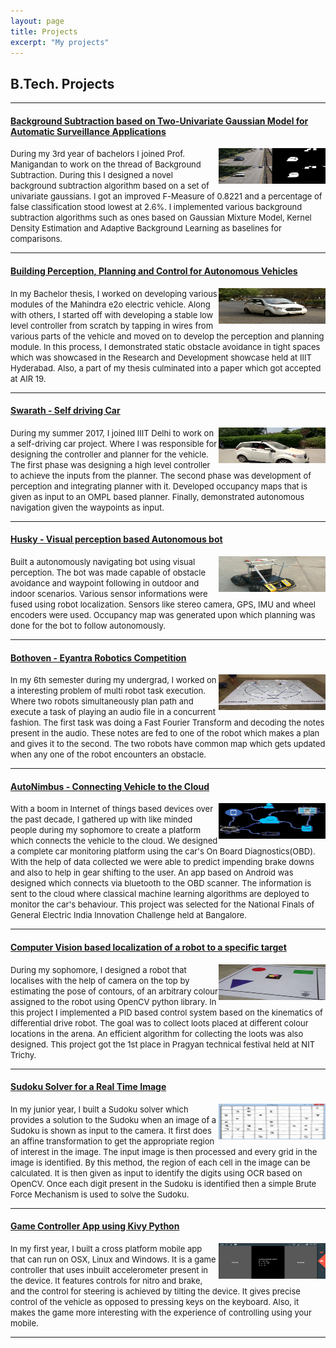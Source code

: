 ```yaml
---
layout: page
title: Projects
excerpt: "My projects"
---
```


## B.Tech. Projects
<hr>

#### <a href="https://drive.google.com/file/d/14Q1tsOjkWNgl8JsLJuONBHBynsyhAjAG/view"> Background Subtraction based on Two-Univariate Gaussian Model for Automatic Surveillance Applications </a>
<img src="/images/projects/collage_bs.png" width="171" height="57" align="right">
<font size="2">
​During my 3rd year of bachelors I joined Prof. Manigandan to work on the thread of Background Subtraction. During this I designed a novel background subtraction algorithm based on a set of univariate gaussians. I got an improved F-Measure of 0.8221 and a percentage of false classification stood lowest at 2.6%. I implemented various background subtraction algorithms such as ones based on Gaussian Mixture Model, Kernel Density Estimation and Adaptive Background Learning as baselines for comparisons.
</font>
<hr>

#### <a href="https://nnsriram.weebly.com/swahana.html"> Building Perception, Planning and Control for Autonomous Vehicles </a>
<img src="/images/projects/me2o.png" width="171" height="57" align="right">
<font size="2">
In my Bachelor thesis, I worked on developing various modules of the Mahindra e2o electric vehicle. Along with others, I started  off with developing a stable low level controller from scratch by tapping in wires from various parts of the vehicle and moved on to develop the perception and planning module. In this process, I demonstrated static obstacle avoidance in tight spaces which was showcased in the Research and Development showcase held at IIIT Hyderabad. Also, a part of my thesis culminated into a paper which got accepted at AIR 19. 
</font>
<hr>

#### <a href="https://nnsriram.weebly.com/swarath.html"> Swarath - Self driving Car </a>
<img src="/images/projects/car_delhi.png" width="171" height="57" align="right">
<font size="2">
During my summer 2017, I joined IIIT Delhi to work on a self-driving car project. Where I was responsible for designing the controller and planner for the vehicle. The first phase was designing a high level controller to achieve the inputs from the planner. The second phase was development of perception and integrating planner with it. Developed occupancy maps that is given as input to an OMPL based planner. Finally, demonstrated autonomous navigation given the waypoints as input. 
</font>
<hr>

#### <a href="https://nnsriram.weebly.com/husky.html"> Husky - Visual perception based Autonomous bot </a>
<img src="/images/projects/husky.png" width="171" height="57" align="right">
<font size="2">
Built a autonomously navigating bot using visual perception. The bot was made capable of obstacle avoidance and waypoint following in outdoor and indoor scenarios. Various sensor informations were fused using robot localization. Sensors like stereo camera, GPS, IMU and wheel encoders were used. Occupancy map was generated upon which planning was done for the bot to follow autonomously.
</font>
<hr>

#### <a href="https://nnsriram.weebly.com/bothoven.html"> Bothoven - Eyantra Robotics Competition </a> 
<img src="/images/projects/eyantra.png" width="171" height="57" align="right">
<font size="2">
In my 6th semester during my undergrad, I worked on a interesting problem of multi robot task execution. Where two robots simultaneously plan path and execute a task of playing an audio file in a concurrent fashion. The first task was doing a Fast Fourier Transform and decoding the notes present in the audio. These notes are fed to one of the robot which makes a plan and gives it to the second. The two robots have common map which gets updated when any one of the robot encounters an obstacle.
</font>
<hr>

#### <a href="https://github.com/abhishek-v/General-Electrics-Edison-Challenge-2016"> AutoNimbus - Connecting Vehicle to the Cloud </a>
<img src="/images/projects/autonimbus.png" width="171" height="57" align="right">
<font size="2">
With a boom in Internet of things based devices over the past decade, I gathered up with like minded people during my sophomore to create a platform which connects the vehicle to the cloud. We designed a complete car monitoring platform using the car's On Board Diagnostics(OBD). With the help of data collected we were able to predict impending brake downs and also to help in gear shifting to the user. An app based on Android was designed which connects via bluetooth to the OBD scanner. The information is sent to the cloud where classical machine learning algorithms are deployed to monitor the car's behaviour. This project was selected for the National Finals of General Electric India Innovation Challenge held at Bangalore.
</font>
<hr>

#### <a href="https://www.youtube.com/watch?v=OPbu5sNg880"> Computer Vision based localization of a robot to a specific target </a>
<img src="/images/projects/cop.png" width="171" height="57" align="right">
<font size="2">
During my sophomore, I designed a robot that localises with the help of camera on the top by estimating the pose of contours, of an arbitrary colour assigned to the robot using OpenCV python library. In this project I implemented a PID based control system based on the kinematics of differential drive robot. The goal was to collect loots placed at different colour locations in the arena. An efficient algorithm for collecting the loots was also designed. This project got the 1st place in Pragyan technical festival held at NIT Trichy.  
</font>
<hr>


#### <a href="http://nnsriram.blogspot.com/2015/12/sudoku-solver-real-time-image.html"> Sudoku Solver for a Real Time Image </a> 
<img src="/images/projects/sudoku.png" width="171" height="57" align="right">
<font size="2">
In my junior year, I built a Sudoku solver which provides a solution to the Sudoku when an image of a Sudoku is shown as input to the camera. It first does an affine transformation to get the appropriate region of interest in the image. The input image is then processed and every grid in the image is identified. By this method, the region of each cell in the image can be calculated. It is then given as input to identify the digits using OCR based on OpenCV. Once each digit present in the Sudoku is identified then a simple Brute Force Mechanism is used to solve the Sudoku.  
</font>
<hr>


#### <a href="https://github.com/nnsriram97/Mobile-controlled-pc-game"> Game Controller App using Kivy Python </a> 
<img src="/images/projects/appkivy.png" width="171" height="57" align="right">
<font size="2">
In my first year, I built a cross platform mobile app that can run on OSX, Linux and Windows. It is a game controller that uses inbuilt accelerometer present in the device. It features controls for nitro and brake, and the control for steering is achieved by tilting the device. It gives precise control of the vehicle as opposed to pressing keys on the keyboard. Also, it makes the game more interesting with the experience of controlling using your mobile.
</font>
<hr>



<script>
  (function(i,s,o,g,r,a,m){i['GoogleAnalyticsObject']=r;i[r]=i[r]||function(){
  (i[r].q=i[r].q||[]).push(arguments)},i[r].l=1*new Date();a=s.createElement(o),
  m=s.getElementsByTagName(o)[0];a.async=1;a.src=g;m.parentNode.insertBefore(a,m)
  })(window,document,'script','//www.google-analytics.com/analytics.js','ga');

  ga('create', 'UA-59912294-1', 'auto');
  ga('send', 'pageview');

</script>
